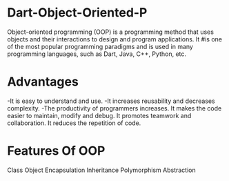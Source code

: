 # Dart-Object-Oriented-P

Object-oriented programming (OOP) is a programming method that uses objects and their interactions to design and program applications. It #is one of the most popular programming paradigms and is used in many programming languages, such as Dart, Java, C++, Python, etc.

# Advantages
 -It is easy to understand and use.
 -It increases reusability and decreases complexity.
 -The productivity of programmers increases.
 It makes the code easier to maintain, modify and debug.
 It promotes teamwork and collaboration.
 It reduces the repetition of code.

# Features Of OOP
 Class
 Object
 Encapsulation
 Inheritance
 Polymorphism
 Abstraction
